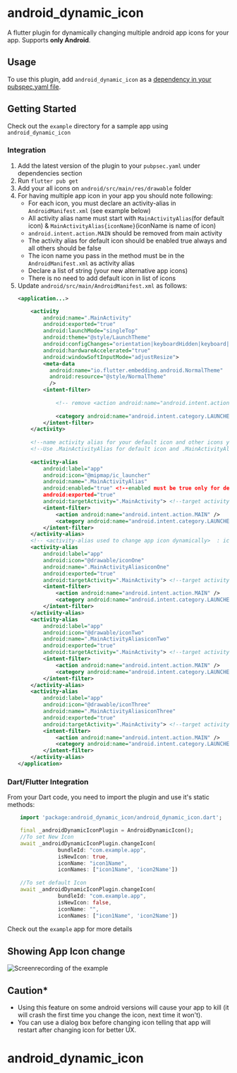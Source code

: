 # android_dynamic_icon

A flutter plugin for dynamically changing multiple android app icons for your app. Supports **only Android**.

## Usage

To use this plugin, add `android_dynamic_icon` as a [dependency in your pubspec.yaml file](https://flutter.io/platform-plugins/).

## Getting Started

Check out the `example` directory for a sample app using `android_dynamic_icon`

### Integration

1. Add the latest version of the plugin to your `pubpsec.yaml` under dependencies section
2. Run `flutter pub get`
3. Add your all icons on `android/src/main/res/drawable` folder
4. For having multiple app icon in your app you should note following:
    * For each icon, you must declare an activity-alias in `AndroidManifest.xml` (see example below)
    * All activity alias name must start with `MainActivityAlias`(for default icon) & `MainActivityAlias{iconName}`(iconName is name of icon)
    * `android.intent.action.MAIN` should be removed from main activity
    * The activity alias for default icon should be enabled true always and all others should be false
    * The icon name you pass in the method must be in the `AndroidManifest.xml` as activity alias
    * Declare a list of string (your new alternative app icons)
	* There is no need to add default icon in list of icons
5. Update `android/src/main/AndroidManifest.xml` as follows:
	```xml
	<application...>
   
        <activity
            android:name=".MainActivity"
            android:exported="true"
            android:launchMode="singleTop"
            android:theme="@style/LaunchTheme"
            android:configChanges="orientation|keyboardHidden|keyboard|screenSize|smallestScreenSize|locale|layoutDirection|fontScale|screenLayout|density|uiMode"
            android:hardwareAccelerated="true"
            android:windowSoftInputMode="adjustResize">
            <meta-data
              android:name="io.flutter.embedding.android.NormalTheme"
              android:resource="@style/NormalTheme"
              />
            <intent-filter>
			
				<!-- remove <action android:name="android.intent.action.MAIN"/> from here-->
				
                <category android:name="android.intent.category.LAUNCHER"/>
            </intent-filter>
        </activity>
		
		<!--name activity alias for your default icon and other icons you want to use-->
		<!--Use .MainActivityAlias for default icon and .MainActivityAlias{iconName} for others-->
		
        <activity-alias
            android:label="app"
            android:icon="@mipmap/ic_launcher"
            android:name=".MainActivityAlias"
            android:enabled="true" <!--enabled must be true only for default icon of your app-->
            android:exported="true"
            android:targetActivity=".MainActivity"> <!--target activity class path will be same for all alias-->
            <intent-filter>
                <action android:name="android.intent.action.MAIN" />
                <category android:name="android.intent.category.LAUNCHER" />
            </intent-filter>
        </activity-alias>
        <!-- <activity-alias used to change app icon dynamically>  : iconone icon, set enabled false initially -->
        <activity-alias
            android:label="app"
            android:icon="@drawable/iconOne"
            android:name=".MainActivityAliasiconOne"
            android:exported="true"
            android:targetActivity=".MainActivity"> <!--target activity class path will be same for all alias-->
            <intent-filter>
                <action android:name="android.intent.action.MAIN" />
                <category android:name="android.intent.category.LAUNCHER" />
            </intent-filter>
        </activity-alias>
        <activity-alias
            android:label="app"
            android:icon="@drawable/iconTwo"
            android:name=".MainActivityAliasiconTwo"
            android:exported="true"
            android:targetActivity=".MainActivity"> <!--target activity class path will be same for all alias-->
            <intent-filter>
                <action android:name="android.intent.action.MAIN" />
                <category android:name="android.intent.category.LAUNCHER" />
            </intent-filter>
        </activity-alias>
        <activity-alias
            android:label="app"
            android:icon="@drawable/iconThree"
            android:name=".MainActivityAliasiconThree"
            android:exported="true"
            android:targetActivity=".MainActivity"> <!--target activity class path will be same for all alias-->
            <intent-filter>
                <action android:name="android.intent.action.MAIN" />
                <category android:name="android.intent.category.LAUNCHER" />
            </intent-filter>
        </activity-alias>
    </application>
	```
 

### Dart/Flutter Integration

From your Dart code, you need to import the plugin and use it's static methods:

```dart 
    import 'package:android_dynamic_icon/android_dynamic_icon.dart';

    final _androidDynamicIconPlugin = AndroidDynamicIcon();
    //To set New Icon
    await _androidDynamicIconPlugin.changeIcon(
                bundleId: "com.example.app",
                isNewIcon: true,
                iconName: "icon1Name",
                iconNames: ["icon1Name", 'icon2Name'])
                
    //To set default Icon
    await _androidDynamicIconPlugin.changeIcon(
                bundleId: "com.example.app",
                isNewIcon: false,
                iconName: "",
                iconNames: ["icon1Name", 'icon2Name'])
```

Check out the `example` app for more details


## Showing App Icon change
![Screenrecording of the example](https://raw.githubusercontent.com/tastelessjolt/flutter_dynamic_icon/master/imgs/screen.gif)


## Caution*

* Using this feature on some android versions will cause your app to kill (it will crash the first time you change the icon, next time it won't).
* You can use a dialog box before changing icon telling that app will restart after changing icon for better UX.


# android_dynamic_icon
